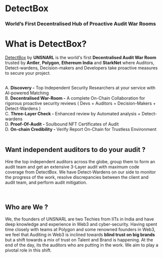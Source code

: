 <!DOCTYPE html>
<html lang="en">

<head>
    <meta charset="UTF-8">
    <meta name="viewport" content="width=device-width, initial-scale=1.0">
    <title>Document</title>
</head>

<body>
    <h1>DetectBox</h1>
    <h3>World’s First Decentralised Hub of Proactive Audit War Rooms
    </h3>
    <div>
        <h1>What is DetectBox?</h1>
        <p><a href="https://www.detectbox.io/">DetectBox</a> by <b>UNSNARL</b> is the world's first <b>Decentralised
                Audit War Room</b> trusted by <b>Antler</b>, <b>Polygon</b>, <b>Ethereum India</b> and <b>StarkNet</b>
            where Auditors, Detect-wardens, Decision-makers and Developers take proactive measures to secure your
            project. </p>
            <br/>
        <section>
            <div>A. <b>Discovery -</b> Top Independent Security Researchers at your service with AI-powered Matching
            </div>
            <div>B. <b>Decentralised War-Room -</b> A complete On-Chain Collaboration for rigorous proactive security
                reviews ( Devs + Auditors + Decision-Makers + Detect-Wardens )</div>
            <div>C. <b> Three-Layer Check -</b> Enhanced review by Automated analysis + Detect-wardens
            </div>
            <div>D. <b> Proof-Of-Audit - </b> Soulbound NFT Certificates of Audit</div>
            <div>D. <b> On-chain Credibility - </b> Verify Report On-Chain for Trustless Environment</div>
        </section>
        <br/>
        <section>
            <h1>Want independent auditors to do your audit ?</h1>
            <p>Hire the top independent auditors across the globe, group them to form an audit team and get an extensive
                3-Layer audit with maximum code coverage from DetectBox. We have Detect-Wardens on our side to monitor
                the progress of the work, resolve discrepancies between the client and audit team, and perform audit
                mitigation.</p>
        </section>
        <br/>
        <section>
            <h1>Who are We ?
            </h1>
            <p>We, the founders of UNSNARL are two Techies from IITs in India and have deep knowledge and experience in
                Web3 and cyber-security. Having spent time closely with teams at Polygon and some renowned founders in
                Web3, we feel that Auditing in Web3 is inclined towards <b>blind trust on big brands</b> but a shift
                towards a mix of trust on Talent and Brand is happening. At the end of the day, its the auditors who are
                putting in the work. We aim to play a pivotal role in this shift. </p>
        </section>
    </div>

</body>

</html>
